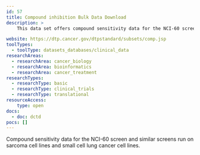 ```yaml
---
id: 57
title: Compound inhibition Bulk Data Download
description: >
    This data set offers compound sensitivity data for the NCI-60 screen and similar screens run on sarcoma cell lines and small cell lung cancer cell lines.

website: https://dtp.cancer.gov/dtpstandard/subsets/comp.jsp
toolTypes:
  - toolType: datasets_databases/clinical_data
researchAreas:
  - researchArea: cancer_biology
  - researchArea: bioinformatics
  - researchArea: cancer_treatment
researchTypes:
  - researchType: basic
  - researchType: clinical_trials
  - researchType: translational
resourceAccess:
    type: open
docs:
  - doc: dctd
pocs: []
---
```

Compound sensitivity data for the NCI-60 screen and similar screens run on sarcoma cell lines and small cell lung cancer cell lines.